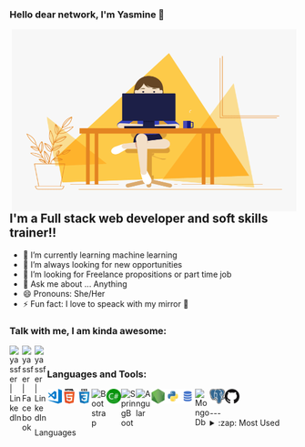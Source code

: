 ### Hello dear network, I'm Yasmine  👋

 <img align="right" alt="GIF" src="https://github.com/yassfer/yassfer/blob/main/code.gif?raw=true" width="500" height="320" />

## I'm a Full stack web developer and soft skills trainer!!
- 🌱 I’m currently learning machine learning 
- 🔭 I’m always looking for new opportunities 
- 👯 I’m looking for Freelance propositions or part time job
- 💬 Ask me about ... Anything
- 😄 Pronouns: She/Her
- ⚡ Fun fact: I love to speack with my mirror 🤣 


### Talk with me, I am kinda awesome:
[<img align="left" alt="yassfer | LinkedIn" width="22px" src="https://cdn.jsdelivr.net/npm/simple-icons@v3/icons/linkedin.svg" />][linkedin]
[<img align="left" alt="yassfer | Facebook" width="22px" src="https://cdn3.iconfinder.com/data/icons/capsocial-round/500/facebook-512.png" />][facebook]
[<img align="left" alt="yassfer | LinkedIn" width="22px" src="https://cdn.jsdelivr.net/npm/simple-icons@v3/icons/instagram.svg" />][instagram]

<br />

### Languages and Tools:

<img align="left" alt="Visual Studio Code" width="26px" src="https://raw.githubusercontent.com/github/explore/80688e429a7d4ef2fca1e82350fe8e3517d3494d/topics/visual-studio-code/visual-studio-code.png" />
<img align="left" alt="HTML5" width="26px" src="https://raw.githubusercontent.com/github/explore/80688e429a7d4ef2fca1e82350fe8e3517d3494d/topics/html/html.png" />
<img align="left" alt="CSS3" width="26px" src="https://raw.githubusercontent.com/github/explore/80688e429a7d4ef2fca1e82350fe8e3517d3494d/topics/css/css.png" />
<img align="left" alt="Bootstrap" width="26px" src="https://www.easy-micro.org/images/logiciels/web-frameworks/bootstrap-stack.png" />
<img align="left" alt="CSharp" width="26px" src="https://raw.githubusercontent.com/github/explore/80688e429a7d4ef2fca1e82350fe8e3517d3494d/topics/csharp/csharp.png" />
<img align="left" alt="SpringBoot" width="26px" src="https://user-images.githubusercontent.com/48182597/127745372-f8d8b8bc-01b2-4a2b-a9d7-1145237bf9ad.png" />
<img align="left" alt="Angular" width="26px" src="https://upload.wikimedia.org/wikipedia/commons/thumb/c/cf/Angular_full_color_logo.svg/1200px-Angular_full_color_logo.svg.png" />
<img align="left" alt="Node.js" width="26px" src="https://raw.githubusercontent.com/github/explore/80688e429a7d4ef2fca1e82350fe8e3517d3494d/topics/nodejs/nodejs.png" />
<img align="left" alt="python" width="26px" src="https://raw.githubusercontent.com/github/explore/80688e429a7d4ef2fca1e82350fe8e3517d3494d/topics/python/python.png" />
<img align="left" alt="SQL" width="26px" src="https://raw.githubusercontent.com/github/explore/80688e429a7d4ef2fca1e82350fe8e3517d3494d/topics/sql/sql.png" />
<img align="left" alt="MongoDb" width="26px" src="https://www.pxpng.com/public/uploads/small/116089896921stskszgltblypypsqtf2tceem6ndptuimj1a8lgmst7met3bp8sxtp79jy27qyeaoratttbfc7zfmvpa7m2tmrej2oifkfl5apn.png" />
<img align="left" alt="postgreSQL" width="26px" src="https://raw.githubusercontent.com/github/explore/80688e429a7d4ef2fca1e82350fe8e3517d3494d/topics/postgresql/postgresql.png" />
<img align="left" alt="GitHub" width="26px" src="https://raw.githubusercontent.com/github/explore/78df643247d429f6cc873026c0622819ad797942/topics/github/github.png" />

<br />
<br />
---

<details>
  <summary>:zap: Most Used Languages</summary>

<img align="left" alt="Yasmine's GitHub Top Languages" src="https://github-readme-stats.vercel.app/api/top-langs/?username=yassfer&theme=tokyonight" />

</details>

[facebook]: https://www.facebook.com/profile.php?id=100009822338092
[instagram]: https://www.instagram.com/yasmine.ferchichi/
[linkedin]: linkedin.com/in/yasmine-ferchichi
